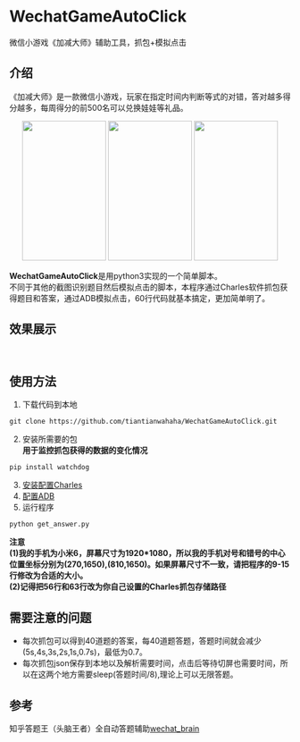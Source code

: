# WechatGameAutoClick
微信小游戏《加减大师》辅助工具，抓包+模拟点击

## 介绍
《加减大师》是一款微信小游戏，玩家在指定时间内判断等式的对错，答对越多得分越多，每周得分的前500名可以兑换娃娃等礼品。<br>
<div align=center>
<img width="150" height="250" src="https://github.com/tiantianwahaha/WechatGameAutoClick/raw/master/img/example1.png"/>
<img width="150" height="250" src="https://github.com/tiantianwahaha/WechatGameAutoClick/raw/master/img/example2.png"/>
<img width="150" height="250" src="https://github.com/tiantianwahaha/WechatGameAutoClick/raw/master/img/example3.png"/>
</div>

**WechatGameAutoClick**是用python3实现的一个简单脚本。<br>
不同于其他的截图识别题目然后模拟点击的脚本，本程序通过Charles软件抓包获得题目和答案，通过ADB模拟点击，60行代码就基本搞定，更加简单明了。

## 效果展示
![]()
![]()

## 使用方法

1. 下载代码到本地
```
git clone https://github.com/tiantianwahaha/WechatGameAutoClick.git
```
2. 安装所需要的包<br>
**用于监控抓包获得的数据的变化情况**
```
pip install watchdog
```

3. [安装配置Charles](https://github.com/tiantianwahaha/WechatGameAutoClick/wiki/Charles%E8%AF%A6%E7%BB%86%E6%95%99%E7%A8%8B)
4. [配置ADB](https://github.com/tiantianwahaha/WechatGameAutoClick/wiki/ADB%E9%85%8D%E7%BD%AE%E6%95%99%E7%A8%8B)
5. 运行程序
```
python get_answer.py
```
**注意**<br>
**(1)我的手机为小米6，屏幕尺寸为1920*1080，所以我的手机对号和错号的中心位置坐标分别为(270,1650),(810,1650)。如果屏幕尺寸不一致，请把程序的9-15行修改为合适的大小。**<br>
**(2)记得把56行和63行改为你自己设置的Charles抓包存储路径**


## 需要注意的问题
* 每次抓包可以得到40道题的答案，每40道题答题，答题时间就会减少(5s,4s,3s,2s,1s,0.7s)，最低为0.7。<br>
* 每次抓包json保存到本地以及解析需要时间，点击后等待切屏也需要时间，所以在这两个地方需要sleep(答题时间/8),理论上可以无限答题。

## 参考
知乎答题王（头脑王者）全自动答题辅助[wechat_brain](https://github.com/251321639/wechat_brain)
